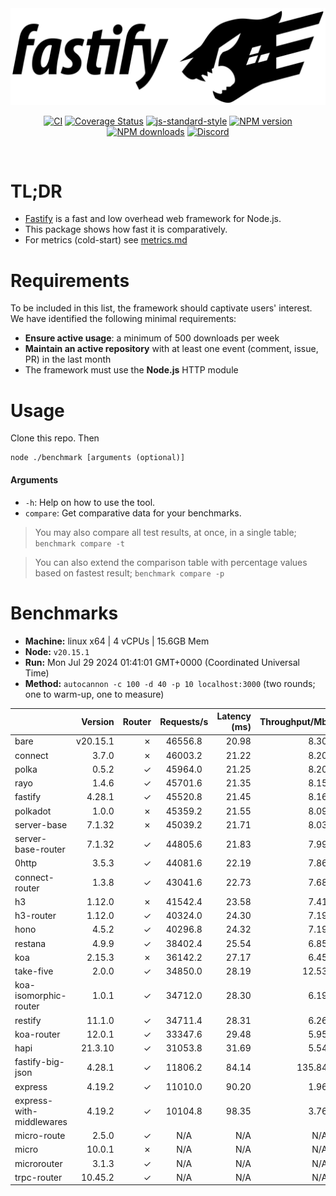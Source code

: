 <div align="center">
  <img src="https://github.com/fastify/graphics/raw/HEAD/fastify-landscape-outlined.svg" width="650" height="auto"/>
</div>

<div align="center">

[![CI](https://github.com/fastify/fastify/workflows/ci/badge.svg)](https://github.com/fastify/fastify/actions/workflows/ci.yml)
[![Coverage Status](https://coveralls.io/repos/github/fastify/fastify/badge.svg?branch=master)](https://coveralls.io/github/fastify/fastify?branch=master)
[![js-standard-style](https://img.shields.io/badge/code%20style-standard-brightgreen.svg?style=flat)](http://standardjs.com/)
[![NPM version](https://img.shields.io/npm/v/fastify.svg?style=flat)](https://www.npmjs.com/package/fastify)
[![NPM downloads](https://img.shields.io/npm/dm/fastify.svg?style=flat)](https://www.npmjs.com/package/fastify) [![Discord](https://img.shields.io/discord/725613461949906985)](https://discord.gg/fastify)

</div>
<br />

# TL;DR

* [Fastify](https://github.com/fastify/fastify) is a fast and low overhead web framework for Node.js.
* This package shows how fast it is comparatively.
* For metrics (cold-start) see [metrics.md](./METRICS.md)

# Requirements

To be included in this list, the framework should captivate users' interest. We have identified the following minimal requirements:
- **Ensure active usage**: a minimum of 500 downloads per week
- **Maintain an active repository** with at least one event (comment, issue, PR) in the last month
- The framework must use the **Node.js** HTTP module

# Usage

Clone this repo. Then 

```
node ./benchmark [arguments (optional)]
```

#### Arguments

* `-h`: Help on how to use the tool.
* `compare`: Get comparative data for your benchmarks.

> You may also compare all test results, at once, in a single table; `benchmark compare -t`

> You can also extend the comparison table with percentage values based on fastest result; `benchmark compare -p`
# Benchmarks

* __Machine:__ linux x64 | 4 vCPUs | 15.6GB Mem
* __Node:__ `v20.15.1`
* __Run:__ Mon Jul 29 2024 01:41:01 GMT+0000 (Coordinated Universal Time)
* __Method:__ `autocannon -c 100 -d 40 -p 10 localhost:3000` (two rounds; one to warm-up, one to measure)

|                          | Version  | Router | Requests/s | Latency (ms) | Throughput/Mb |
| :--                      | --:      | --:    | :-:        | --:          | --:           |
| bare                     | v20.15.1 | ✗      | 46556.8    | 20.98        | 8.30          |
| connect                  | 3.7.0    | ✗      | 46003.2    | 21.22        | 8.20          |
| polka                    | 0.5.2    | ✓      | 45964.0    | 21.25        | 8.20          |
| rayo                     | 1.4.6    | ✓      | 45701.6    | 21.35        | 8.15          |
| fastify                  | 4.28.1   | ✓      | 45520.8    | 21.45        | 8.16          |
| polkadot                 | 1.0.0    | ✗      | 45359.2    | 21.55        | 8.09          |
| server-base              | 7.1.32   | ✗      | 45039.2    | 21.71        | 8.03          |
| server-base-router       | 7.1.32   | ✓      | 44805.6    | 21.83        | 7.99          |
| 0http                    | 3.5.3    | ✓      | 44081.6    | 22.19        | 7.86          |
| connect-router           | 1.3.8    | ✓      | 43041.6    | 22.73        | 7.68          |
| h3                       | 1.12.0   | ✗      | 41542.4    | 23.58        | 7.41          |
| h3-router                | 1.12.0   | ✓      | 40324.0    | 24.30        | 7.19          |
| hono                     | 4.5.2    | ✓      | 40296.8    | 24.32        | 7.19          |
| restana                  | 4.9.9    | ✓      | 38402.4    | 25.54        | 6.85          |
| koa                      | 2.15.3   | ✗      | 36142.2    | 27.17        | 6.45          |
| take-five                | 2.0.0    | ✓      | 34850.0    | 28.19        | 12.53         |
| koa-isomorphic-router    | 1.0.1    | ✓      | 34712.0    | 28.30        | 6.19          |
| restify                  | 11.1.0   | ✓      | 34711.4    | 28.31        | 6.26          |
| koa-router               | 12.0.1   | ✓      | 33347.6    | 29.48        | 5.95          |
| hapi                     | 21.3.10  | ✓      | 31053.8    | 31.69        | 5.54          |
| fastify-big-json         | 4.28.1   | ✓      | 11806.2    | 84.14        | 135.84        |
| express                  | 4.19.2   | ✓      | 11010.0    | 90.20        | 1.96          |
| express-with-middlewares | 4.19.2   | ✓      | 10104.8    | 98.35        | 3.76          |
| micro-route              | 2.5.0    | ✓      | N/A        | N/A          | N/A           |
| micro                    | 10.0.1   | ✗      | N/A        | N/A          | N/A           |
| microrouter              | 3.1.3    | ✓      | N/A        | N/A          | N/A           |
| trpc-router              | 10.45.2  | ✓      | N/A        | N/A          | N/A           |
